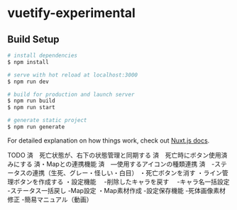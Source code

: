 # vuetify-experimental

## Build Setup

```bash
# install dependencies
$ npm install

# serve with hot reload at localhost:3000
$ npm run dev

# build for production and launch server
$ npm run build
$ npm run start

# generate static project
$ npm run generate
```

For detailed explanation on how things work, check out [Nuxt.js docs](https://nuxtjs.org).

TODO
済　死亡状態が、右下の状態管理と同期する
済　死亡時にボタン使用済みにする
済・Mapとの連携機能
済　―使用するアイコンの種類連携
済　-ステータスの連携（生死、グレー・怪しい・白目）
・死亡ボタンを消す
・ライン管理ボタンを作成する
・設定機能
　-削除したキャラを戻す
　-キャラ名一括設定
 -ステータス一括戻し
 -Map設定 
  ・Map素材作成
 -設定保存機能
 -死体画像素材修正
 -簡易マニュアル（動画）
